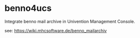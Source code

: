 # benno4ucs

Integrate benno mail archive in Univention Management Console.

see: https://wiki.mhcsoftware.de/benno_mailarchiv
